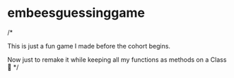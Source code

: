# embeesguessinggame

/*

This is just a fun game I made before the cohort begins.

Now just to remake it while keeping all my functions as methods on a Class 🤫
*/
